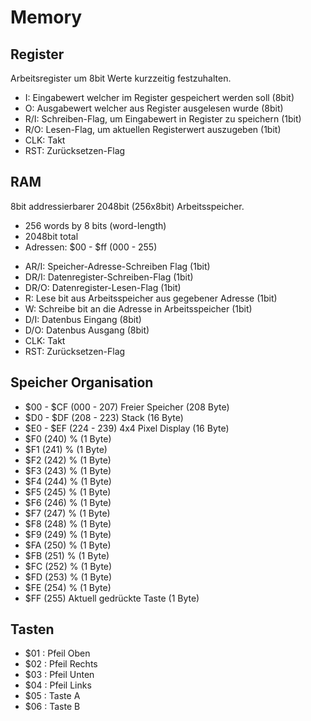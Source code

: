 # Memory

## Register

Arbeitsregister um 8bit Werte kurzzeitig festzuhalten.

* I: Eingabewert welcher im Register gespeichert werden soll (8bit)
* O: Ausgabewert welcher aus Register ausgelesen wurde (8bit)
* R/I: Schreiben-Flag, um Eingabewert in Register zu speichern (1bit)
* R/O: Lesen-Flag, um aktuellen Registerwert auszugeben (1bit)
* CLK: Takt
* RST: Zurücksetzen-Flag

## RAM

8bit addressierbarer 2048bit (256x8bit) Arbeitsspeicher.

- 256 words by 8 bits (word-length)
- 2048bit total
- Adressen: $00 - $ff (000 - 255)

* AR/I: Speicher-Adresse-Schreiben Flag (1bit)
* DR/I: Datenregister-Schreiben-Flag (1bit)
* DR/O: Datenregister-Lesen-Flag (1bit)
* R: Lese bit aus Arbeitsspeicher aus gegebener Adresse (1bit)
* W: Schreibe bit an die Adresse in Arbeitsspeicher (1bit)
* D/I: Datenbus Eingang (8bit)
* D/O: Datenbus Ausgang (8bit)
* CLK: Takt
* RST: Zurücksetzen-Flag

## Speicher Organisation

- $00 - $CF (000 - 207) Freier Speicher (208 Byte)
- $D0 - $DF (208 - 223) Stack (16 Byte)
- $E0 - $EF (224 - 239) 4x4 Pixel Display (16 Byte)
- $F0 (240) % (1 Byte)
- $F1 (241) % (1 Byte)
- $F2 (242) % (1 Byte)
- $F3 (243) % (1 Byte)
- $F4 (244) % (1 Byte)
- $F5 (245) % (1 Byte)
- $F6 (246) % (1 Byte)
- $F7 (247) % (1 Byte)
- $F8 (248) % (1 Byte)
- $F9 (249) % (1 Byte)
- $FA (250) % (1 Byte)
- $FB (251) % (1 Byte)
- $FC (252) % (1 Byte)
- $FD (253) % (1 Byte)
- $FE (254) % (1 Byte)
- $FF (255) Aktuell gedrückte Taste (1 Byte)

## Tasten

- $01 : Pfeil Oben
- $02 : Pfeil Rechts
- $03 : Pfeil Unten
- $04 : Pfeil Links
- $05 : Taste A
- $06 : Taste B
